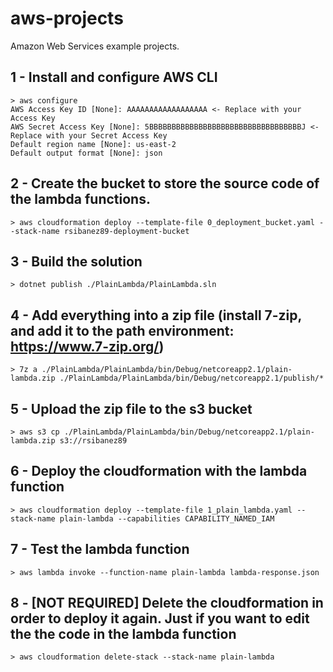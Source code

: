 # aws-projects
Amazon Web Services example projects.

## 1 - Install and configure AWS CLI
```
> aws configure
AWS Access Key ID [None]: AAAAAAAAAAAAAAAAAA <- Replace with your Access Key
AWS Secret Access Key [None]: 5BBBBBBBBBBBBBBBBBBBBBBBBBBBBBBBBBBJ <- Replace with your Secret Access Key
Default region name [None]: us-east-2
Default output format [None]: json
```

## 2 - Create the bucket to store the source code of the lambda functions.
```
> aws cloudformation deploy --template-file 0_deployment_bucket.yaml --stack-name rsibanez89-deployment-bucket
```

## 3 - Build the solution
```
> dotnet publish ./PlainLambda/PlainLambda.sln
```

## 4 - Add everything into a zip file (install 7-zip, and add it to the path environment: https://www.7-zip.org/)
```
> 7z a ./PlainLambda/PlainLambda/bin/Debug/netcoreapp2.1/plain-lambda.zip ./PlainLambda/PlainLambda/bin/Debug/netcoreapp2.1/publish/*
```

## 5 - Upload the zip file to the s3 bucket
```
> aws s3 cp ./PlainLambda/PlainLambda/bin/Debug/netcoreapp2.1/plain-lambda.zip s3://rsibanez89
```

## 6 - Deploy the cloudformation with the lambda function
```
> aws cloudformation deploy --template-file 1_plain_lambda.yaml --stack-name plain-lambda --capabilities CAPABILITY_NAMED_IAM
```

## 7 - Test the lambda function
```
> aws lambda invoke --function-name plain-lambda lambda-response.json
```

## 8 - [NOT REQUIRED] Delete the cloudformation in order to deploy it again. Just if you want to edit the the code in the lambda function
```
> aws cloudformation delete-stack --stack-name plain-lambda
```